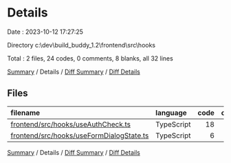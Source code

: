 # Details

Date : 2023-10-12 17:27:25

Directory c:\\dev\\build_buddy_1.2\\frontend\\src\\hooks

Total : 2 files,  24 codes, 0 comments, 8 blanks, all 32 lines

[Summary](results.md) / Details / [Diff Summary](diff.md) / [Diff Details](diff-details.md)

## Files
| filename | language | code | comment | blank | total |
| :--- | :--- | ---: | ---: | ---: | ---: |
| [frontend/src/hooks/useAuthCheck.ts](/frontend/src/hooks/useAuthCheck.ts) | TypeScript | 18 | 0 | 5 | 23 |
| [frontend/src/hooks/useFormDialogState.ts](/frontend/src/hooks/useFormDialogState.ts) | TypeScript | 6 | 0 | 3 | 9 |

[Summary](results.md) / Details / [Diff Summary](diff.md) / [Diff Details](diff-details.md)